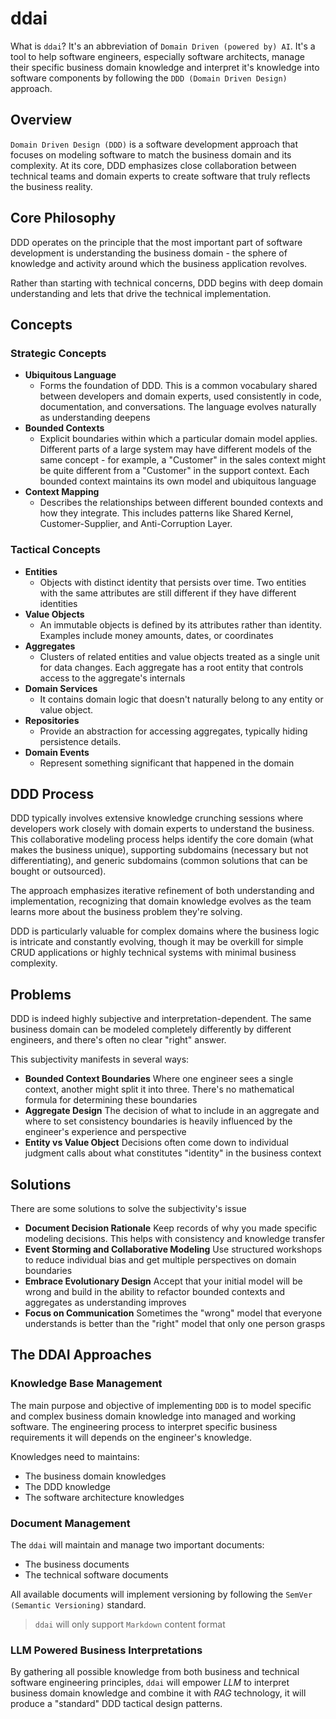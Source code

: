 # ddai

What is `ddai`? It's an abbreviation of `Domain Driven (powered by) AI`. It's a tool to help software engineers, especially software architects, manage their specific business domain knowledge and interpret it's knowledge into software components by following the `DDD (Domain Driven Design)` approach.

## Overview

`Domain Driven Design (DDD)` is a software development approach that focuses on modeling software to match the business domain and its complexity. At its core, DDD emphasizes close collaboration between technical teams and domain experts to create software that truly reflects the business reality.

## Core Philosophy

DDD operates on the principle that the most important part of software development is understanding the business domain - the sphere of knowledge and activity around which the business application revolves.

Rather than starting with technical concerns, DDD begins with deep domain understanding and lets that drive the technical implementation.

## Concepts

### Strategic Concepts

- **Ubiquitous Language**
	- Forms the foundation of DDD. This is a common vocabulary shared between developers and domain experts, used consistently in code, documentation, and conversations. The language evolves naturally as understanding deepens
- **Bounded Contexts**
	- Explicit boundaries within which a particular domain model applies. Different parts of a large system may have different models of the same concept - for example, a "Customer" in the sales context might be quite different from a "Customer" in the support context. Each bounded context maintains its own model and ubiquitous language
- **Context Mapping**
	- Describes the relationships between different bounded contexts and how they integrate. This includes patterns like Shared Kernel, Customer-Supplier, and Anti-Corruption Layer.

### Tactical Concepts

- **Entities**
	- Objects with distinct identity that persists over time. Two entities with the same attributes are still different if they have different identities
- **Value Objects**
	- An immutable objects is defined by its attributes rather than identity. Examples include money amounts, dates, or coordinates
- **Aggregates**
	- Clusters of related entities and value objects treated as a single unit for data changes. Each aggregate has a root entity that controls access to the aggregate's internals
- **Domain Services**
	- It contains domain logic that doesn't naturally belong to any entity or value object.
- **Repositories**
	- Provide an abstraction for accessing aggregates, typically hiding persistence details.
- **Domain Events**
	- Represent something significant that happened in the domain

## DDD Process

DDD typically involves extensive knowledge crunching sessions where developers work closely with domain experts to understand the business. This collaborative modeling process helps identify the core domain (what makes the business unique), supporting subdomains (necessary but not differentiating), and generic subdomains (common solutions that can be bought or outsourced).

The approach emphasizes iterative refinement of both understanding and implementation, recognizing that domain knowledge evolves as the team learns more about the business problem they're solving.

DDD is particularly valuable for complex domains where the business logic is intricate and constantly evolving, though it may be overkill for simple CRUD applications or highly technical systems with minimal business complexity.

## Problems

DDD is indeed highly subjective and interpretation-dependent. The same business domain can be modeled completely differently by different engineers, and there's often no clear "right" answer.

This subjectivity manifests in several ways:

- **Bounded Context Boundaries**
    Where one engineer sees a single context, another might split it into three. There's no mathematical formula for determining these boundaries
- **Aggregate Design**
	The decision of what to include in an aggregate and where to set consistency boundaries is heavily influenced by the engineer's experience and perspective
- **Entity vs Value Object**
	Decisions often come down to individual judgment calls about what constitutes "identity" in the business context

## Solutions

There are some solutions to solve the subjectivity's issue

- **Document Decision Rationale**
	Keep records of why you made specific modeling decisions. This helps with consistency and knowledge transfer
- **Event Storming and Collaborative Modeling**
	Use structured workshops to reduce individual bias and get multiple perspectives on domain boundaries
- **Embrace Evolutionary Design**
	Accept that your initial model will be wrong and build in the ability to refactor bounded contexts and aggregates as understanding improves
- **Focus on Communication**
	Sometimes the "wrong" model that everyone understands is better than the "right" model that only one person grasps

## The DDAI Approaches

### Knowledge Base Management

The main purpose and objective of implementing `DDD` is to model specific and complex business domain knowledge into managed and working software. The engineering process to interpret specific business requirements it will depends on the engineer's knowledge.

Knowledges need to maintains:

- The business domain knowledges
- The DDD knowledge
- The software architecture knowledges

### Document Management

The `ddai` will maintain and manage two important documents:

- The business documents
- The technical software documents

All available documents will implement versioning by following the `SemVer (Semantic Versioning)` standard.

> `ddai` will only support `Markdown` content format

### LLM Powered Business Interpretations

By gathering all possible knowledge from both business and technical software engineering principles, `ddai` will empower *LLM* to interpret business domain knowledge and combine it with *RAG* technology, it will produce a "standard" DDD tactical design patterns.
